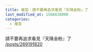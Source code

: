 ```yaml
---
title: 複習：請不要再追求看見『天降金粉』了
last_modified_at: 1566828000
categories:
  - 複習
---
```


<p>請不要再追求看見『天降金粉』了<br>
<a href="/posts/269191820" target="_blank">/posts/269191820</a></p>

<p>&nbsp;</p>

